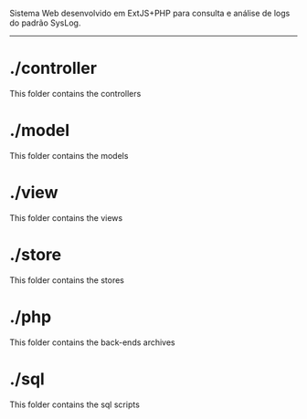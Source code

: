 Sistema Web desenvolvido em ExtJS+PHP para consulta e análise de logs do padrão SysLog.



----

# ./controller

This folder contains the controllers

# ./model

This folder contains the models

# ./view

This folder contains the views

# ./store

This folder contains the stores

# ./php

This folder contains the back-ends archives

# ./sql

This folder contains the sql scripts
